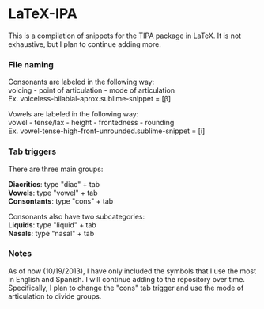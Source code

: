 LaTeX-IPA
=========

This is a compilation of snippets for the TIPA package in LaTeX. It is not exhaustive, but I plan to continue adding more.

### File naming
Consonants are labeled in the following way:  
voicing - point of articulation - mode of articulation  
Ex. voiceless-bilabial-aprox.sublime-snippet = [β]

Vowels are labeled in the following way:  
vowel - tense/lax - height - frontedness - rounding  
Ex. vowel-tense-high-front-unrounded.sublime-snippet = [i]

### Tab triggers
There are three main groups:

**Diacritics**: type "diac" + tab  
**Vowels**: type "vowel" + tab  
**Consontants**: type "cons" + tab

Consonants also have two subcategories:  
**Liquids**: type "liquid" + tab  
**Nasals**: type "nasal" + tab

### Notes
As of now (10/19/2013), I have only included the symbols that I use the most in English and Spanish. I will continue adding to the repository over time. Specifically, I plan to change the "cons" tab trigger and use the mode of articulation to divide groups. 